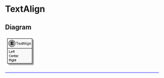 ﻿# TextAlign

## Diagram

![TextAlign.png](./TextAlign.png "TextAlign")
<hr style="background: blue;" />
